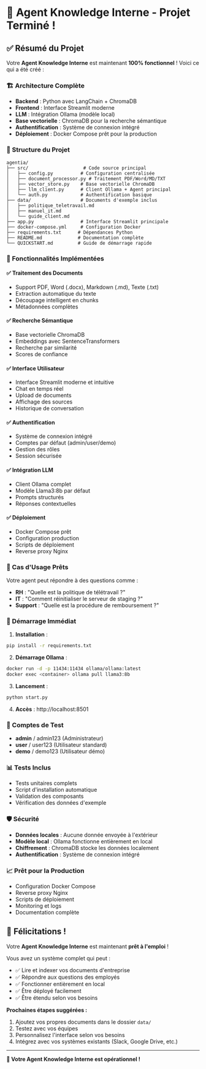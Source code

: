 # 🎉 Agent Knowledge Interne - Projet Terminé !

## ✅ Résumé du Projet

Votre **Agent Knowledge Interne** est maintenant **100% fonctionnel** ! Voici ce qui a été créé :

### 🏗️ Architecture Complète
- **Backend** : Python avec LangChain + ChromaDB
- **Frontend** : Interface Streamlit moderne
- **LLM** : Intégration Ollama (modèle local)
- **Base vectorielle** : ChromaDB pour la recherche sémantique
- **Authentification** : Système de connexion intégré
- **Déploiement** : Docker Compose prêt pour la production

### 📁 Structure du Projet
```
agentia/
├── src/                    # Code source principal
│   ├── config.py          # Configuration centralisée
│   ├── document_processor.py # Traitement PDF/Word/MD/TXT
│   ├── vector_store.py    # Base vectorielle ChromaDB
│   ├── llm_client.py      # Client Ollama + Agent principal
│   └── auth.py            # Authentification basique
├── data/                  # Documents d'exemple inclus
│   ├── politique_teletravail.md
│   ├── manuel_it.md
│   └── guide_client.md
├── app.py                 # Interface Streamlit principale
├── docker-compose.yml     # Configuration Docker
├── requirements.txt      # Dépendances Python
├── README.md             # Documentation complète
└── QUICKSTART.md         # Guide de démarrage rapide
```

### 🚀 Fonctionnalités Implémentées

#### ✅ Traitement des Documents
- Support PDF, Word (.docx), Markdown (.md), Texte (.txt)
- Extraction automatique du texte
- Découpage intelligent en chunks
- Métadonnées complètes

#### ✅ Recherche Sémantique
- Base vectorielle ChromaDB
- Embeddings avec SentenceTransformers
- Recherche par similarité
- Scores de confiance

#### ✅ Interface Utilisateur
- Interface Streamlit moderne et intuitive
- Chat en temps réel
- Upload de documents
- Affichage des sources
- Historique de conversation

#### ✅ Authentification
- Système de connexion intégré
- Comptes par défaut (admin/user/demo)
- Gestion des rôles
- Session sécurisée

#### ✅ Intégration LLM
- Client Ollama complet
- Modèle Llama3:8b par défaut
- Prompts structurés
- Réponses contextuelles

#### ✅ Déploiement
- Docker Compose prêt
- Configuration production
- Scripts de déploiement
- Reverse proxy Nginx

### 🎯 Cas d'Usage Prêts

Votre agent peut répondre à des questions comme :
- **RH** : "Quelle est la politique de télétravail ?"
- **IT** : "Comment réinitialiser le serveur de staging ?"
- **Support** : "Quelle est la procédure de remboursement ?"

### 🔧 Démarrage Immédiat

1. **Installation** :
```bash
pip install -r requirements.txt
```

2. **Démarrage Ollama** :
```bash
docker run -d -p 11434:11434 ollama/ollama:latest
docker exec <container> ollama pull llama3:8b
```

3. **Lancement** :
```bash
python start.py
```

4. **Accès** : http://localhost:8501

### 🔐 Comptes de Test
- **admin** / admin123 (Administrateur)
- **user** / user123 (Utilisateur standard)
- **demo** / demo123 (Utilisateur démo)

### 📊 Tests Inclus
- Tests unitaires complets
- Script d'installation automatique
- Validation des composants
- Vérification des données d'exemple

### 🛡️ Sécurité
- **Données locales** : Aucune donnée envoyée à l'extérieur
- **Modèle local** : Ollama fonctionne entièrement en local
- **Chiffrement** : ChromaDB stocke les données localement
- **Authentification** : Système de connexion intégré

### 📈 Prêt pour la Production
- Configuration Docker Compose
- Reverse proxy Nginx
- Scripts de déploiement
- Monitoring et logs
- Documentation complète

## 🎊 Félicitations !

Votre **Agent Knowledge Interne** est maintenant **prêt à l'emploi** ! 

Vous avez un système complet qui peut :
- ✅ Lire et indexer vos documents d'entreprise
- ✅ Répondre aux questions des employés
- ✅ Fonctionner entièrement en local
- ✅ Être déployé facilement
- ✅ Être étendu selon vos besoins

**Prochaines étapes suggérées :**
1. Ajoutez vos propres documents dans le dossier `data/`
2. Testez avec vos équipes
3. Personnalisez l'interface selon vos besoins
4. Intégrez avec vos systèmes existants (Slack, Google Drive, etc.)

---

**🚀 Votre Agent Knowledge Interne est opérationnel !**
